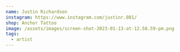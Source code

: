 ```yaml
---
name: Justin Richardson
instagram: https://www.instagram.com/justinr.801/
shop: Anchor Tattoo
image: /assets/images/screen-shot-2023-01-13-at-12.58.59-pm.png
tags:
  - artist
---
```

